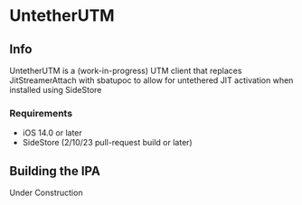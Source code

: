 # UntetherUTM

## Info

UntetherUTM is a (work-in-progress) UTM client that replaces JitStreamerAttach with sbatupoc to allow for untethered JIT activation when installed using SideStore

### Requirements

- iOS 14.0 or later
- SideStore (2/10/23 pull-request build or later)

## Building the IPA
Under Construction
